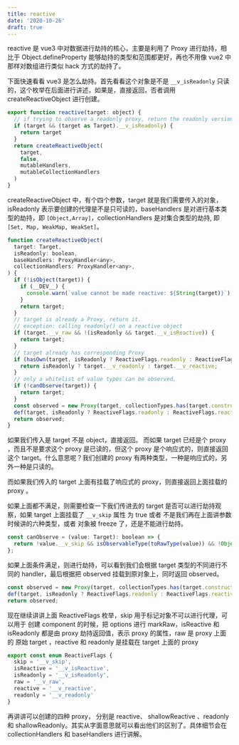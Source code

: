 ```yaml
---
title: reactive
date: '2020-10-26'
draft: true
---
```


reactive 是 vue3 中对数据进行劫持的核心，主要是利用了 Proxy 进行劫持，相比于 Object.defineProperty 能够劫持的类型和范围都更好，再也不用像 vue2 中那样对数组进行类似 hack 方式的劫持了。

下面快速看看 vue3 是怎么劫持。首先看看这个对象是不是 `__v_isReadonly` 只读的，这个枚举在后面进行讲述，如果是，直接返回，否者调用 createReactiveObject 进行创建。

```js
export function reactive(target: object) {
  // if trying to observe a readonly proxy, return the readonly version.
  if (target && (target as Target).__v_isReadonly) {
    return target
  }
  return createReactiveObject(
    target,
    false,
    mutableHandlers,
    mutableCollectionHandlers
  )
}
```

createReactiveObject 中，有个四个参数，target 就是我们需要传入的对象，isReadonly 表示要创建的代理是不是只可读的，baseHandlers 是对进行基本类型的劫持，即 `[Object,Array]`，collectionHandlers 是对集合类型的劫持, 即 `[Set, Map, WeakMap, WeakSet]`。

```js
function createReactiveObject(
  target: Target,
  isReadonly: boolean,
  baseHandlers: ProxyHandler<any>,
  collectionHandlers: ProxyHandler<any>,
) {
  if (!isObject(target)) {
    if (__DEV__) {
      console.warn(`value cannot be made reactive: ${String(target)}`);
    }
    return target;
  }
  // target is already a Proxy, return it.
  // exception: calling readonly() on a reactive object
  if (target.__v_raw && !(isReadonly && target.__v_isReactive)) {
    return target;
  }
  // target already has corresponding Proxy
  if (hasOwn(target, isReadonly ? ReactiveFlags.readonly : ReactiveFlags.reactive)) {
    return isReadonly ? target.__v_readonly : target.__v_reactive;
  }
  // only a whitelist of value types can be observed.
  if (!canObserve(target)) {
    return target;
  }
  const observed = new Proxy(target, collectionTypes.has(target.constructor) ? collectionHandlers : baseHandlers);
  def(target, isReadonly ? ReactiveFlags.readonly : ReactiveFlags.reactive, observed);
  return observed;
}
```

如果我们传入是 target 不是 object，直接返回。 而如果 target 已经是个 proxy ，而且不是要求这个 proxy 是已读的，但这个 proxy 是个响应式的，则直接返回这个 target。什么意思呢？我们创建的 proxy 有两种类型，一种是响应式的，另外一种是只读的。

而如果我们传入的 target 上面有挂载了响应式的 proxy，则直接返回上面挂载的 proxy 。

如果上面都不满足，则需要检查一下我们传进去的 target 是否可以进行劫持观察，如果 target 上面挂载了 `__v_skip` 属性 为 true 或者 不是我们再在上面讲参数时候讲的六种类型，或者 对象被 freeze 了，还是不能进行劫持。

```js
const canObserve = (value: Target): boolean => {
  return !value.__v_skip && isObservableType(toRawType(value)) && !Object.isFrozen(value);
};
```

如果上面条件满足，则进行劫持，可以看到我们会根据 target 类型的不同进行不同的 handler，最后根据把 observed 挂载到原对象上，同时返回 observed。

```js
const observed = new Proxy(target, collectionTypes.has(target.constructor) ? collectionHandlers : baseHandlers);
def(target, isReadonly ? ReactiveFlags.readonly : ReactiveFlags.reactive, observed);
return observed;
```

现在继续讲讲上面 ReactiveFlags 枚举，skip 用于标记对象不可以进行代理，可以用于 创建 component 的时候，把 options 进行 markRaw，isReactive 和 isReadonly 都是由 proxy 劫持返回值，表示 proxy 的属性，raw 是 proxy 上面的 原始 target ，reactive 和 readonly 是挂载在 target 上面的 proxy

```js
export const enum ReactiveFlags {
  skip = '__v_skip',
  isReactive = '__v_isReactive',
  isReadonly = '__v_isReadonly',
  raw = '__v_raw',
  reactive = '__v_reactive',
  readonly = '__v_readonly'
}
```

再讲讲可以创建的四种 proxy， 分别是 reactive、 shallowReactive 、readonly 和 shallowReadonly。其实从字面意思就可以看出他们的区别了。具体细节会在 collectionHandlers 和 baseHandlers 进行讲解。
